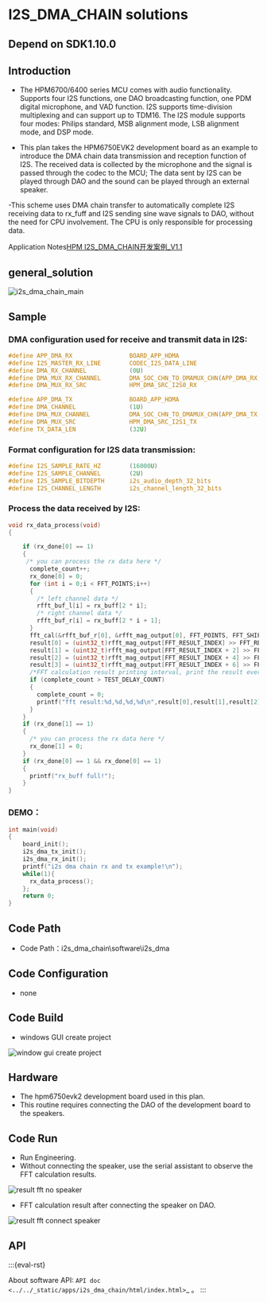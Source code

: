 # I2S_DMA_CHAIN solutions

## Depend on SDK1.10.0

## Introduction

- The HPM6700/6400 series MCU comes with audio functionality. Supports four I2S functions, one DAO broadcasting function, one PDM digital microphone, and VAD function. I2S supports time-division multiplexing and can support up to TDM16. The I2S module supports four modes: Philips standard, MSB alignment mode, LSB alignment mode, and DSP mode.

- This plan takes the HPM6750EVK2 development board as an example to introduce the DMA chain data transmission and reception function of I2S. The received data is collected by the microphone and the signal is passed through the codec to the MCU; The data sent by I2S can be played through DAO and the sound can be played through an external speaker.

-This scheme uses DMA chain transfer to automatically complete I2S receiving data to rx_fuff and I2S sending sine wave signals to DAO, without the need for CPU involvement. The CPU is only responsible for processing data.

Application Notes[HPM I2S_DMA_CHAIN开发案例_V1.1](doc/HPM_I2S_DMA_CHAIN开发案例_V1.1.pdf)


## general_solution

![i2s_dma_chain_main](doc/api/assets/I2S_DMA_CHAIN_main.png)

## Sample

### DMA configuration used for receive and transmit data in I2S:

```c
#define APP_DMA_RX                BOARD_APP_HDMA
#define I2S_MASTER_RX_LINE        CODEC_I2S_DATA_LINE
#define DMA_RX_CHANNEL            (0U)
#define DMA_MUX_RX_CHANNEL        DMA_SOC_CHN_TO_DMAMUX_CHN(APP_DMA_RX, DMA_RX_CHANNEL)
#define DMA_MUX_RX_SRC            HPM_DMA_SRC_I2S0_RX

#define APP_DMA_TX                BOARD_APP_HDMA
#define DMA_CHANNEL               (1U)
#define DMA_MUX_CHANNEL           DMA_SOC_CHN_TO_DMAMUX_CHN(APP_DMA_TX, DMA_CHANNEL)
#define DMA_MUX_SRC               HPM_DMA_SRC_I2S1_TX
#define TX_DATA_LEN               (32U)
```

### Format configuration for I2S data transmission:
```c
#define I2S_SAMPLE_RATE_HZ        (16000U)
#define I2S_SAMPLE_CHANNEL        (2U)
#define I2S_SAMPLE_BITDEPTH       i2s_audio_depth_32_bits
#define I2S_CHANNEL_LENGTH        i2s_channel_length_32_bits

```

### Process the data received by I2S:
```c
void rx_data_process(void)
{

    if (rx_done[0] == 1)
    {
     /* you can process the rx data here */
      complete_count++;
      rx_done[0] = 0;
      for (int i = 0;i < FFT_POINTS;i++)
      {
        /* left channel data */
        rfft_buf_l[i] = rx_buff[2 * i];
        /* right channel data */
        rfft_buf_r[i] = rx_buff[2 * i + 1];
      }
      fft_cal(&rfft_buf_r[0], &rfft_mag_output[0], FFT_POINTS, FFT_SHIFT);
      result[0] = (uint32_t)rfft_mag_output[FFT_RESULT_INDEX] >> FFT_RESULT_SHIFT;
      result[1] = (uint32_t)rfft_mag_output[FFT_RESULT_INDEX + 2] >> FFT_RESULT_SHIFT;
      result[2] = (uint32_t)rfft_mag_output[FFT_RESULT_INDEX + 4] >> FFT_RESULT_SHIFT;
      result[3] = (uint32_t)rfft_mag_output[FFT_RESULT_INDEX + 6] >> FFT_RESULT_SHIFT;
      /*FFT calculation result printing interval, print the result every 20 calculations, for testing purposes only.*/
      if (complete_count > TEST_DELAY_COUNT)
      {
        complete_count = 0;
        printf("fft result:%d,%d,%d,%d\n",result[0],result[1],result[2],result[3]);         
      }
    }
    if (rx_done[1] == 1)
    {
      /* you can process the rx data here */
      rx_done[1] = 0;
    }
    if (rx_done[0] == 1 && rx_done[0] == 1)
    {
      printf("rx_buff full!");
    }
}
```

### DEMO：
```c
int main(void)
{
    board_init();
    i2s_dma_tx_init();
    i2s_dma_rx_init();
    printf("i2s dma chain rx and tx example!\n");
    while(1){
      rx_data_process();
    };
    return 0;
}
```


## Code Path

- Code Path：i2s_dma_chain\software\i2s_dma


## Code Configuration

- none

## Code Build

- windows GUI create project  

![window gui create project](doc/api/assets/i2s_dma_chain_build.png)

## Hardware
- The hpm6750evk2 development board used in this plan.
- This routine requires connecting the DAO of the development board to the speakers.


## Code Run

- Run Engineering.
- Without connecting the speaker, use the serial assistant to observe the FFT calculation results.

![result fft no speaker](doc/api/assets/result_fft_no_speaker.png)


- FFT calculation result after connecting the speaker on DAO.

![result fft connect speaker](doc/api/assets/result_fft_connect_speaker.png)

## API

:::{eval-rst}

About software API: `API doc <../../_static/apps/i2s_dma_chain/html/index.html>`_ 。
:::